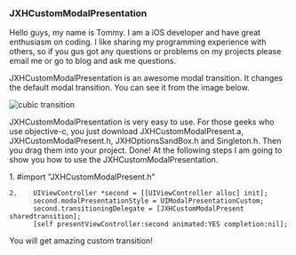 <h3>JXHCustomModalPresentation</h3>
<p>
  Hello guys, my name is Tommy. I am a iOS developer and have great enthusiasm on coding. I like sharing my programming experience with others, so if you gus got any questions or problems on my projects please email me or go to blog and ask me questions. 
</p>
<p>
  JXHCustomModalPresentation is an awesome modal transition. It changes the default modal transition. You can see it from the image below. 
</p>
<img src="img/customTransition.gif" alt="cubic transition" />
<p>
  JXHCustomModalPresentation is very easy to use. For those geeks who use objective-c, you just download JXHCustomModalPresent.a, JXHCustomModalPresent.h, JXHOptionsSandBox.h and Singleton.h. Then you drag them into your project. Done! At the following steps I am going to show you how to use the JXHCustomModalPresentation.
</p>
<p>
    1.    #import "JXHCustomModalPresent.h"
    
    2.    UIViewController *second = [[UIViewController alloc] init];
          second.modalPresentationStyle = UIModalPresentationCustom;
          second.transitioningDelegate = [JXHCustomModalPresent sharedtransition];
          [self presentViewController:second animated:YES completion:nil];
</P>
<p>
    You will get amazing custom transition!
</p>
